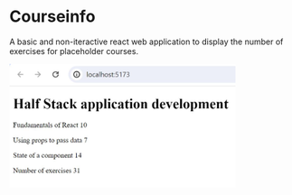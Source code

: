 # Courseinfo

A basic and non-iteractive react web application to display the number of exercises for placeholder courses.

<img src="public/app.JPG" alt="Courseinfo Web Application" width="400px" height="auto" />
